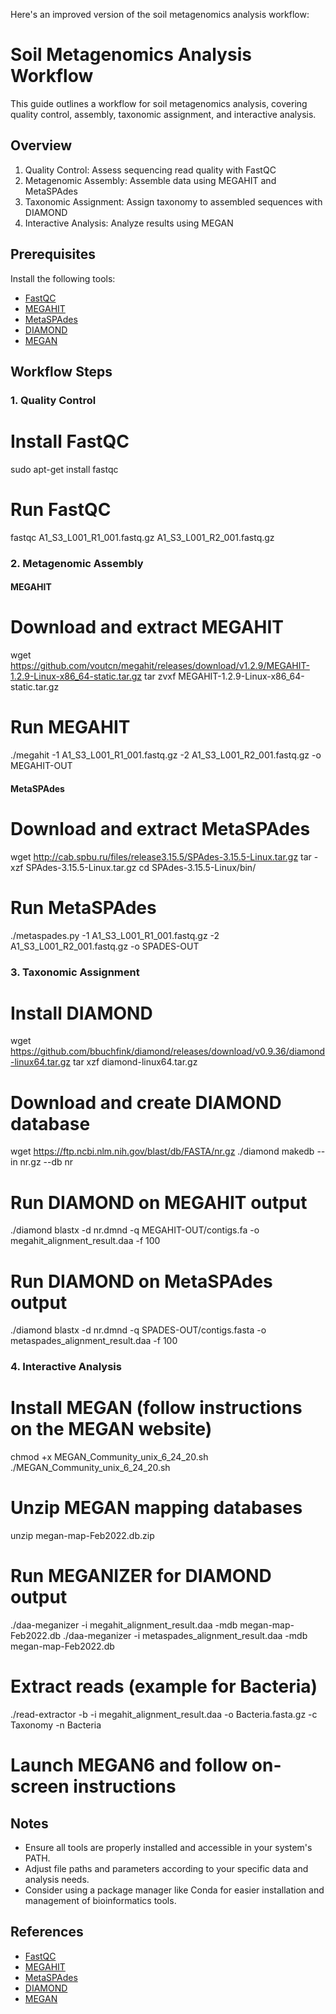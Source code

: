 Here's an improved version of the soil metagenomics analysis workflow:

# Soil Metagenomics Analysis Workflow

This guide outlines a  workflow for soil metagenomics analysis, covering quality control, assembly, taxonomic assignment, and interactive analysis.

## Overview

1. Quality Control: Assess sequencing read quality with FastQC
2. Metagenomic Assembly: Assemble data using MEGAHIT and MetaSPAdes
3. Taxonomic Assignment: Assign taxonomy to assembled sequences with DIAMOND
4. Interactive Analysis: Analyze results using MEGAN

## Prerequisites

Install the following tools:

- [FastQC](https://www.bioinformatics.babraham.ac.uk/projects/fastqc/)
- [MEGAHIT](https://github.com/voutcn/megahit)
- [MetaSPAdes](http://cab.spbu.ru/software/meta-spades/)
- [DIAMOND](https://github.com/bbuchfink/diamond)
- [MEGAN](https://www.megannotator.com/)

## Workflow Steps

### 1. Quality Control


# Install FastQC
sudo apt-get install fastqc

# Run FastQC
fastqc A1_S3_L001_R1_001.fastq.gz A1_S3_L001_R2_001.fastq.gz


### 2. Metagenomic Assembly

#### MEGAHIT


# Download and extract MEGAHIT
wget https://github.com/voutcn/megahit/releases/download/v1.2.9/MEGAHIT-1.2.9-Linux-x86_64-static.tar.gz
tar zvxf MEGAHIT-1.2.9-Linux-x86_64-static.tar.gz

# Run MEGAHIT
./megahit -1 A1_S3_L001_R1_001.fastq.gz -2 A1_S3_L001_R2_001.fastq.gz -o MEGAHIT-OUT


#### MetaSPAdes


# Download and extract MetaSPAdes
wget http://cab.spbu.ru/files/release3.15.5/SPAdes-3.15.5-Linux.tar.gz
tar -xzf SPAdes-3.15.5-Linux.tar.gz
cd SPAdes-3.15.5-Linux/bin/

# Run MetaSPAdes
./metaspades.py -1 A1_S3_L001_R1_001.fastq.gz -2 A1_S3_L001_R2_001.fastq.gz -o SPADES-OUT


### 3. Taxonomic Assignment

# Install DIAMOND
wget https://github.com/bbuchfink/diamond/releases/download/v0.9.36/diamond-linux64.tar.gz
tar xzf diamond-linux64.tar.gz

# Download and create DIAMOND database
wget https://ftp.ncbi.nlm.nih.gov/blast/db/FASTA/nr.gz
./diamond makedb --in nr.gz --db nr

# Run DIAMOND on MEGAHIT output
./diamond blastx -d nr.dmnd -q MEGAHIT-OUT/contigs.fa -o megahit_alignment_result.daa -f 100

# Run DIAMOND on MetaSPAdes output
./diamond blastx -d nr.dmnd -q SPADES-OUT/contigs.fasta -o metaspades_alignment_result.daa -f 100


### 4. Interactive Analysis

# Install MEGAN (follow instructions on the MEGAN website)
chmod +x MEGAN_Community_unix_6_24_20.sh
./MEGAN_Community_unix_6_24_20.sh

# Unzip MEGAN mapping databases
unzip megan-map-Feb2022.db.zip

# Run MEGANIZER for DIAMOND output
./daa-meganizer -i megahit_alignment_result.daa -mdb megan-map-Feb2022.db
./daa-meganizer -i metaspades_alignment_result.daa -mdb megan-map-Feb2022.db

# Extract reads (example for Bacteria)
./read-extractor -b -i megahit_alignment_result.daa -o Bacteria.fasta.gz -c Taxonomy -n Bacteria

# Launch MEGAN6 and follow on-screen instructions


## Notes

- Ensure all tools are properly installed and accessible in your system's PATH.
- Adjust file paths and parameters according to your specific data and analysis needs.
- Consider using a package manager like Conda for easier installation and management of bioinformatics tools.

## References

- [FastQC](https://www.bioinformatics.babraham.ac.uk/projects/fastqc/)
- [MEGAHIT](https://github.com/voutcn/megahit)
- [MetaSPAdes](http://cab.spbu.ru/software/meta-spades/)
- [DIAMOND](https://github.com/bbuchfink/diamond)
- [MEGAN](https://www.megannotator.com/)

